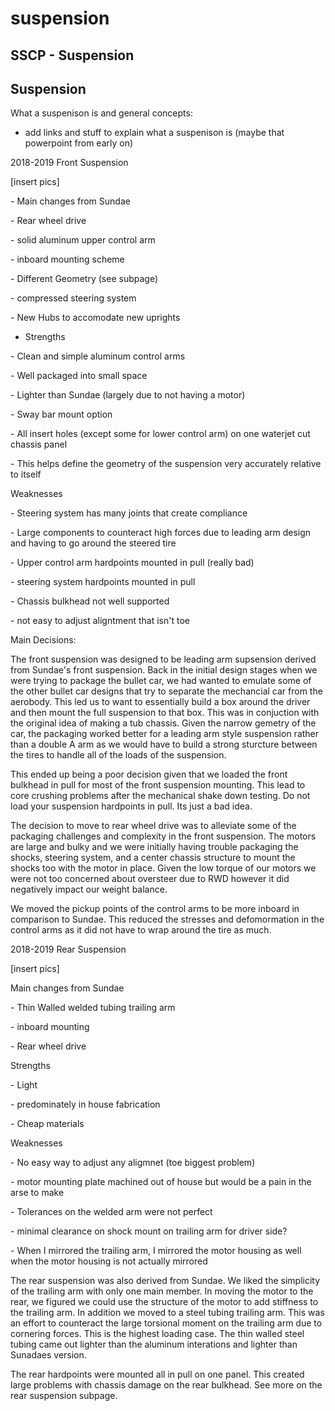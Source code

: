 # suspension

## SSCP - Suspension

## Suspension

What a suspenison is and general concepts:

* add links and stuff to explain what a suspenison is (maybe that powerpoint from early on)

2018-2019 Front Suspension

\[insert pics]

&#x20;\- Main changes from Sundae&#x20;

&#x20;       \- Rear wheel drive

&#x20;       \- solid aluminum upper control arm

&#x20;       \- inboard mounting scheme&#x20;

&#x20;       \- Different Geometry (see subpage)

&#x20;       \- compressed steering system

&#x20;       \- New Hubs to accomodate new uprights

* Strengths&#x20;

&#x20;   \- Clean and simple aluminum control arms

&#x20;   \- Well packaged into small space

&#x20;   \- Lighter than Sundae (largely due to not having a motor)&#x20;

&#x20;   \- Sway bar mount option

&#x20;   \- All insert holes (except some for lower control arm) on one waterjet cut chassis panel

&#x20;       \- This helps define the geometry of the suspension very accurately relative to itself&#x20;

Weaknesses

&#x20;   \- Steering system has many joints that create compliance

&#x20;   \- Large components to counteract high forces due to leading arm design and having to go around the steered tire

&#x20;   \- Upper control arm hardpoints mounted in pull (really bad)

&#x20;   \- steering system hardpoints mounted in pull&#x20;

&#x20;   \- Chassis bulkhead not well supported

&#x20;   \- not easy to adjust aligntment that isn't toe

Main Decisions:

The front suspension was designed to be leading arm supsension derived from Sundae's front suspension. Back in the initial design stages when we were trying to package the bullet car, we had wanted to emulate some of the other bullet car designs that try to separate the mechancial car from the aerobody. This led us to want to essentially build a box around the driver and then mount the full suspension to that box. This was in conjuction with the original idea of making a tub chassis. Given the narrow gemetry of the car, the packaging worked better for a leading arm style suspension rather than a double A arm as we would have to build a strong sturcture between the tires to handle all of the loads of the suspension.

This ended up being a poor decision given that we loaded the front bulkhead in pull for most of the front suspension mounting. This lead to core crushing problems after the mechanical shake down testing. Do not load your suspension hardpoints in pull. Its just a bad idea.&#x20;

The decision to move to rear wheel drive was to alleviate some of the packaging challenges and complexity in the front suspension. The motors are large and bulky and we were initially having trouble packaging the shocks, steering system, and a center chassis structure to mount the shocks too with the motor in place. Given the low torque of our motors we were not too concerned about oversteer due to RWD however it did negatively impact our weight balance.&#x20;

We moved the pickup points of the control arms to be more inboard in comparison to Sundae. This reduced the stresses and defomormation in the control arms as it did not have to wrap around the tire as much.

2018-2019 Rear Suspension

\[insert pics]

Main changes from Sundae&#x20;

&#x20;\- Thin Walled welded tubing trailing arm

&#x20;\- inboard mounting

&#x20;\- Rear wheel drive

Strengths&#x20;

&#x20;   \- Light

&#x20;   \- predominately in house fabrication

&#x20;   \- Cheap materials

Weaknesses&#x20;

&#x20;   \- No easy way to adjust any aligmnet (toe biggest problem)

&#x20;   \- motor mounting plate machined out of house but would be a pain in the arse to make

&#x20;   \- Tolerances on the welded arm were not perfect

&#x20;   \- minimal clearance on shock mount on trailing arm for driver side?&#x20;

&#x20;       \- When I mirrored the trailing arm, I mirrored the motor housing as well when the motor housing is not actually mirrored

The rear suspension was also derived from Sundae. We liked the simplicity of the trailing arm with only one main member. In moving the motor to the rear, we figured we could use the structure of the motor to add stiffness to the trailing arm. In addition we moved to a steel tubing trailing arm. This was an effort to counteract the large torsional moment on the trailing arm due to cornering forces. This is the highest loading case. The thin walled steel tubing came out lighter than the aluminum interations and lighter than Sunadaes version.&#x20;

The rear hardpoints were mounted all in pull on one panel. This created large problems with chassis damage on the rear bulkhead. See more on the rear suspension subpage.&#x20;
